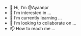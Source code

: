 - 👋 Hi, I’m @Ayaanpr
- 👀 I’m interested in ...
- 🌱 I’m currently learning ...
- 💞️ I’m looking to collaborate on ...
- 📫 How to reach me ...

<!---
Ayaanpr/Ayaanpr is a ✨ special ✨ repository because its `README.md` (this file) appears on your GitHub profile.
You can click the Preview link to take a look at your changes.
--->
